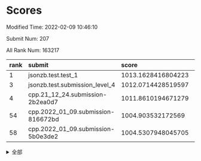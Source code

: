# Scores

Modified Time: 2022-02-09 10:46:10

Submit Num: 207

All Rank Num: 163217

| rank |               submit               |       score        |       sigma        | pk_num |
| :--- | :--------------------------------- | :----------------- | :----------------- | :----- |
| 1    | jsonzb.test.test_1                 | 1013.1628416804223 | 0.8083673166683392 | 3153   |
| 3    | jsonzb.test.submission_level_4     | 1012.0714428519597 | 0.7986952525908375 | 3148   |
| 4    | cpp.21_12_24.submission-2b2ea0d7   | 1011.8610194671279 | 0.7763298167624161 | 3155   |
| 54   | cpp.2022_01_09.submission-816672bd | 1004.903532172569  | 0.7418216717496449 | 3155   |
| 58   | cpp.2022_01_09.submission-5b0e3de2 | 1004.5307948045705 | 0.7277526145758008 | 3151   |


<details>
<summary>全部</summary>

| rank |                 submit                 |       score        |       sigma        | pk_num |
| :--- | :------------------------------------- | :----------------- | :----------------- | :----- |
| 1    | jsonzb.test.test_1                     | 1013.1628416804223 | 0.8083673166683392 | 3153   |
| 2    | gobigger.level_3.submission_level_3_19 | 1012.3103452982338 | 0.796115286381454  | 3154   |
| 3    | jsonzb.test.submission_level_4         | 1012.0714428519597 | 0.7986952525908375 | 3148   |
| 4    | cpp.21_12_24.submission-2b2ea0d7       | 1011.8610194671279 | 0.7763298167624161 | 3155   |
| 5    | gobigger.level_3.submission_level_3_34 | 1011.4268361817395 | 0.7683927146038825 | 3151   |
| 6    | gobigger.level_3.submission_level_3_29 | 1011.3402130870778 | 0.7706392711739968 | 3159   |
| 7    | gobigger.level_3.submission_level_3_43 | 1011.2457940824233 | 0.7764785210545073 | 3148   |
| 8    | gobigger.level_3.submission_level_3_27 | 1011.0882780266477 | 0.7659849302495096 | 3155   |
| 9    | gobigger.level_3.submission_level_3_22 | 1011.0677294020824 | 0.7591163345029026 | 3155   |
| 10   | gobigger.level_3.submission_level_3_16 | 1010.8295468819591 | 0.7665515226849994 | 3152   |
| 11   | gobigger.level_3.submission_level_3_24 | 1010.804456867848  | 0.7947899795048008 | 3152   |
| 12   | gobigger.level_3.submission_level_3_13 | 1010.7288234635106 | 0.7695089699998726 | 3153   |
| 13   | gobigger.level_3.submission_level_3_18 | 1010.6572086309176 | 0.7736961706004103 | 3158   |
| 14   | gobigger.level_3.submission_level_3_5  | 1010.6447927231377 | 0.7526626194810712 | 3156   |
| 15   | gobigger.level_3.submission_level_3_10 | 1010.6302773229787 | 0.7899385855241964 | 3158   |
| 16   | gobigger.level_3.submission_level_3_44 | 1010.6164920095745 | 0.7307550106177773 | 3149   |
| 17   | gobigger.level_3.submission_level_3_48 | 1010.5908479031458 | 0.7783917013008579 | 3156   |
| 18   | gobigger.level_3.submission_level_3_30 | 1010.5409613377027 | 0.7684690768848418 | 3159   |
| 19   | gobigger.level_3.submission_level_3_36 | 1010.5374541271905 | 0.7930291613295385 | 3152   |
| 20   | gobigger.level_3.submission_level_3_39 | 1010.5369616082626 | 0.7514260095126007 | 3155   |
| 21   | gobigger.level_3.submission_level_3_28 | 1010.5110076349778 | 0.7563815353175932 | 3156   |
| 22   | gobigger.level_3.submission_level_3_41 | 1010.4677055843814 | 0.7666856580274237 | 3155   |
| 23   | gobigger.level_3.submission_level_3_6  | 1010.3327376493377 | 0.7595964209144574 | 3157   |
| 24   | gobigger.level_3.submission_level_3_42 | 1010.3090068282451 | 0.7468023791862695 | 3156   |
| 25   | gobigger.level_3.submission_level_3_11 | 1010.2938661648499 | 0.7624322577827958 | 3155   |
| 26   | gobigger.level_3.submission_level_3_38 | 1010.202063252323  | 0.7559562642122843 | 3150   |
| 27   | gobigger.level_3.submission_level_3_2  | 1010.1764656696333 | 0.7643965156927902 | 3154   |
| 28   | gobigger.level_3.submission_level_3_47 | 1010.1599138315714 | 0.7575829810461198 | 3157   |
| 29   | gobigger.level_3.submission_level_3_21 | 1010.1131847240601 | 0.759744454974187  | 3155   |
| 30   | gobigger.level_3.submission_level_3_0  | 1010.0391236840384 | 0.7349544415213345 | 3151   |
| 31   | gobigger.level_3.submission_level_3_1  | 1010.0353957813081 | 0.7741064559583938 | 3158   |
| 32   | gobigger.level_3.submission_level_3_33 | 1010.0261394359841 | 0.7647875629741551 | 3148   |
| 33   | gobigger.level_3.submission_level_3_40 | 1009.9641647243874 | 0.7351309423100574 | 3154   |
| 34   | gobigger.level_3.submission_level_3_46 | 1009.9460122559152 | 0.749255818024385  | 3151   |
| 35   | gobigger.level_3.submission_level_3_15 | 1009.8292380083083 | 0.7707772153971415 | 3158   |
| 36   | gobigger.level_3.submission_level_3_23 | 1009.7718000302001 | 0.7530624249637015 | 3151   |
| 37   | gobigger.level_3.submission_level_3_8  | 1009.6772126814393 | 0.7418977402742877 | 3145   |
| 38   | gobigger.level_3.submission_level_3_31 | 1009.6290450282287 | 0.7483291827777713 | 3153   |
| 39   | gobigger.level_3.submission_level_3_9  | 1009.603284420084  | 0.7557911710654657 | 3156   |
| 40   | gobigger.level_3.submission_level_3_35 | 1009.538947096131  | 0.7745820213726023 | 3150   |
| 41   | gobigger.level_3.submission_level_3_20 | 1009.4464422595905 | 0.7570409781099384 | 3153   |
| 42   | gobigger.level_3.submission_level_3_25 | 1009.4393051294875 | 0.7445394598228124 | 3155   |
| 43   | gobigger.level_3.submission_level_3_32 | 1009.3564788543341 | 0.7566206017618174 | 3152   |
| 44   | gobigger.level_3.submission_level_3_17 | 1009.3308548416983 | 0.7442578779868183 | 3154   |
| 45   | gobigger.level_3.submission_level_3_7  | 1009.2829778078975 | 0.7383367393999495 | 3152   |
| 46   | gobigger.level_3.submission_level_3_26 | 1009.281227043047  | 0.754346164192328  | 3151   |
| 47   | gobigger.level_3.submission_level_3_4  | 1009.2791817523391 | 0.7552419058682798 | 3151   |
| 48   | gobigger.level_3.submission_level_3_14 | 1009.2289131482585 | 0.7421156183146181 | 3154   |
| 49   | gobigger.level_3.submission_level_3_37 | 1009.0583745736157 | 0.7421674319023128 | 3154   |
| 50   | gobigger.level_3.submission_level_3_49 | 1008.9391172537886 | 0.7378096603962209 | 3158   |
| 51   | gobigger.level_3.submission_level_3_3  | 1008.8089067639934 | 0.7723031398174359 | 3156   |
| 52   | gobigger.level_3.submission_level_3_45 | 1008.6714215745264 | 0.7350294818265425 | 3158   |
| 53   | gobigger.level_3.submission_level_3_12 | 1008.2960000390325 | 0.740832697087067  | 3158   |
| 54   | cpp.2022_01_09.submission-816672bd     | 1004.903532172569  | 0.7418216717496449 | 3155   |
| 55   | gobigger.level_1.submission_level_1_20 | 1004.668710996998  | 0.72085592536142   | 3157   |
| 56   | gobigger.level_1.submission_level_1_42 | 1004.6263352575576 | 0.7207396650174726 | 3156   |
| 57   | gobigger.level_1.submission_level_1_18 | 1004.5610975872853 | 0.7232158698876212 | 3154   |
| 58   | cpp.2022_01_09.submission-5b0e3de2     | 1004.5307948045705 | 0.7277526145758008 | 3151   |
| 59   | gobigger.level_1.submission_level_1_13 | 1004.4081736697269 | 0.7147807921852832 | 3154   |
| 60   | gobigger.level_1.submission_level_1_19 | 1004.3895818619152 | 0.7140694944921359 | 3152   |
| 61   | gobigger.level_1.submission_level_1_10 | 1004.185977240059  | 0.7158784448181092 | 3157   |
| 62   | gobigger.level_1.submission_level_1_21 | 1004.1388325067062 | 0.7256352039154574 | 3154   |
| 63   | gobigger.level_1.submission_level_1_7  | 1004.0620378024511 | 0.7143656088049203 | 3154   |
| 64   | gobigger.level_1.submission_level_1_39 | 1003.9629874936834 | 0.7226629413820894 | 3151   |
| 65   | gobigger.level_1.submission_level_1_43 | 1003.8604147623901 | 0.7200908195748139 | 3153   |
| 66   | gobigger.level_1.submission_level_1_30 | 1003.852156868793  | 0.7286028023896125 | 3156   |
| 67   | gobigger.level_1.submission_level_1_41 | 1003.8483578825277 | 0.7165672238009273 | 3161   |
| 68   | gobigger.level_1.submission_level_1_38 | 1003.8081906127628 | 0.7222862132895331 | 3154   |
| 69   | gobigger.level_1.submission_level_1_4  | 1003.7188136558507 | 0.73607827910357   | 3157   |
| 70   | gobigger.level_1.submission_level_1_35 | 1003.6730337999362 | 0.7086559780606585 | 3157   |
| 71   | gobigger.level_1.submission_level_1_31 | 1003.6518853181927 | 0.7211800201050765 | 3155   |
| 72   | gobigger.level_1.submission_level_1_27 | 1003.6405775203554 | 0.7107543825622634 | 3159   |
| 73   | gobigger.level_1.submission_level_1_45 | 1003.5827838685228 | 0.721435797409667  | 3155   |
| 74   | gobigger.level_1.submission_level_1_40 | 1003.519865209207  | 0.7109710135620844 | 3159   |
| 75   | gobigger.level_1.submission_level_1_34 | 1003.513163572067  | 0.7076510448649949 | 3156   |
| 76   | gobigger.level_1.submission_level_1_33 | 1003.4971248124557 | 0.7154465162433978 | 3149   |
| 77   | gobigger.level_1.submission_level_1_3  | 1003.4578178380459 | 0.7139652440445975 | 3156   |
| 78   | gobigger.level_1.submission_level_1_14 | 1003.438108996579  | 0.7062941959826161 | 3154   |
| 79   | gobigger.level_1.submission_level_1_17 | 1003.4212812168723 | 0.7188148828911681 | 3151   |
| 80   | gobigger.level_1.submission_level_1_37 | 1003.4189652172406 | 0.7243872879897167 | 3152   |
| 81   | gobigger.level_1.submission_level_1_26 | 1003.4181869121184 | 0.7046134046811803 | 3155   |
| 82   | gobigger.level_1.submission_level_1_6  | 1003.4063494115971 | 0.7143685177524014 | 3154   |
| 83   | gobigger.level_1.submission_level_1_16 | 1003.364988452793  | 0.7254393165290918 | 3156   |
| 84   | gobigger.level_1.submission_level_1_46 | 1003.3508989326742 | 0.7096849296276206 | 3150   |
| 85   | gobigger.level_1.submission_level_1_1  | 1003.3457156748777 | 0.702415301349441  | 3155   |
| 86   | gobigger.level_1.submission_level_1_0  | 1003.2510225168468 | 0.7322899062898726 | 3153   |
| 87   | gobigger.level_1.submission_level_1_8  | 1003.208946327913  | 0.7212652254099369 | 3150   |
| 88   | gobigger.level_1.submission_level_1_29 | 1003.144448294077  | 0.7128356878374315 | 3155   |
| 89   | gobigger.level_1.submission_level_1_2  | 1002.9926839913614 | 0.7054504156824373 | 3155   |
| 90   | gobigger.level_1.submission_level_1_11 | 1002.9476733954577 | 0.7144903536310042 | 3158   |
| 91   | gobigger.level_1.submission_level_1_23 | 1002.8998093888791 | 0.7226897835393408 | 3150   |
| 92   | gobigger.level_1.submission_level_1_24 | 1002.8172278192934 | 0.7271498896813121 | 3157   |
| 93   | gobigger.level_1.submission_level_1_28 | 1002.7668209826013 | 0.7168782440516959 | 3158   |
| 94   | gobigger.level_1.submission_level_1_12 | 1002.7551263089593 | 0.7020997560305433 | 3154   |
| 95   | gobigger.level_1.submission_level_1_9  | 1002.6880199805252 | 0.7211032401435752 | 3156   |
| 96   | gobigger.level_1.submission_level_1_5  | 1002.6436638857784 | 0.7070427571285071 | 3153   |
| 97   | gobigger.level_1.submission_level_1_36 | 1002.5836392472665 | 0.712686616170952  | 3149   |
| 98   | gobigger.level_1.submission_level_1_49 | 1002.5650653974664 | 0.7283569468009974 | 3154   |
| 99   | gobigger.level_1.submission_level_1_15 | 1002.420216685267  | 0.719522341637828  | 3155   |
| 100  | gobigger.level_1.submission_level_1_48 | 1002.3835863323104 | 0.7134588973976408 | 3158   |
| 101  | gobigger.level_1.submission_level_1_25 | 1002.3180743958237 | 0.6986110430866526 | 3150   |
| 102  | gobigger.level_1.submission_level_1_22 | 1002.2420078388232 | 0.7086348379818396 | 3152   |
| 103  | gobigger.level_1.submission_level_1_47 | 1002.0159627371565 | 0.7135313412741089 | 3154   |
| 104  | gobigger.level_1.submission_level_1_32 | 1001.8186047231397 | 0.7206150794026979 | 3152   |
| 105  | gobigger.level_1.submission_level_1_44 | 1001.5118376209061 | 0.7032236617969838 | 3155   |
| 106  | gobigger.random.submission_random_48   | 997.7625263835176  | 0.7132172532308626 | 3155   |
| 107  | gobigger.random.submission_random_30   | 997.1557497035892  | 0.6964387701667073 | 3156   |
| 108  | gobigger.random.submission_random_34   | 997.0007578659116  | 0.7158420427282771 | 3151   |
| 109  | gobigger.random.submission_random_8    | 996.9471285874024  | 0.7215463228183989 | 3156   |
| 110  | gobigger.random.submission_random_31   | 996.9334153220311  | 0.7060167592504625 | 3151   |
| 111  | gobigger.random.submission_random_49   | 996.8431369178247  | 0.7042808666909108 | 3152   |
| 112  | gobigger.random.submission_random_42   | 996.8296448224032  | 0.7122521535796124 | 3154   |
| 113  | gobigger.random.submission_random_38   | 996.6256992163671  | 0.7029511695156204 | 3155   |
| 114  | gobigger.random.submission_random_12   | 996.5512250246276  | 0.7026039942276312 | 3151   |
| 115  | gobigger.random.submission_random_27   | 996.4206681615204  | 0.7065485897221752 | 3155   |
| 116  | gobigger.random.submission_random_6    | 996.4085303294075  | 0.7123279735788485 | 3160   |
| 117  | gobigger.random.submission_random_24   | 996.3399151184155  | 0.7176227618017891 | 3153   |
| 118  | gobigger.random.submission_random_39   | 996.2608700833024  | 0.7135118305245042 | 3154   |
| 119  | gobigger.random.submission_random_21   | 996.2486259216857  | 0.7096072928285079 | 3150   |
| 120  | gobigger.random.submission_random_16   | 996.2110749665791  | 0.7149277472283634 | 3152   |
| 121  | gobigger.random.submission_random_9    | 996.1986246258989  | 0.7033252640545761 | 3150   |
| 122  | gobigger.random.submission_random_0    | 996.1071446740403  | 0.7030074608338837 | 3152   |
| 123  | gobigger.random.submission_random_26   | 996.0579597484823  | 0.7047440999365553 | 3159   |
| 124  | gobigger.random.submission_random_35   | 996.0481867226063  | 0.7237325579595    | 3150   |
| 125  | gobigger.random.submission_random_33   | 996.0403100705354  | 0.7157669186938945 | 3157   |
| 126  | gobigger.random.submission_random_19   | 996.0323596366079  | 0.7123704526797633 | 3154   |
| 127  | gobigger.random.submission_random_47   | 995.9155882718582  | 0.7127803819821112 | 3157   |
| 128  | gobigger.random.submission_random_36   | 995.8979976629907  | 0.7148694012110246 | 3155   |
| 129  | gobigger.random.submission_random_37   | 995.8493294033328  | 0.7140516201191947 | 3148   |
| 130  | gobigger.random.submission_random_14   | 995.8375978776257  | 0.697476909444801  | 3152   |
| 131  | gobigger.random.submission_random_29   | 995.8194595107993  | 0.7202769262552522 | 3155   |
| 132  | gobigger.random.submission_random_44   | 995.7977449240326  | 0.7131747725584084 | 3152   |
| 133  | gobigger.random.submission_random_41   | 995.6750154426353  | 0.7212110594324969 | 3155   |
| 134  | gobigger.random.submission_random_25   | 995.6113210561947  | 0.705032730194982  | 3155   |
| 135  | gobigger.random.submission_random_11   | 995.5313956911593  | 0.7114528368203409 | 3154   |
| 136  | gobigger.random.submission_random_7    | 995.5289895126422  | 0.7244341141277924 | 3151   |
| 137  | gobigger.random.submission_random_43   | 995.4344695033103  | 0.7232918721855488 | 3154   |
| 138  | gobigger.random.submission_random_46   | 995.3941648075574  | 0.7208833244224979 | 3152   |
| 139  | gobigger.random.submission_random_3    | 995.3748767121298  | 0.7063267411747675 | 3153   |
| 140  | gobigger.random.submission_random_1    | 995.3145282775678  | 0.705416877345328  | 3157   |
| 141  | gobigger.random.submission_random_17   | 995.2807253174308  | 0.7066031193435697 | 3158   |
| 142  | gobigger.random.submission_random_10   | 995.1722498817314  | 0.7278718632859295 | 3155   |
| 143  | gobigger.random.submission_random_5    | 995.1297387961328  | 0.7105283586604021 | 3146   |
| 144  | gobigger.random.submission_random_18   | 995.1216970779669  | 0.7072724010553022 | 3160   |
| 145  | gobigger.random.submission_random_2    | 995.0068734350002  | 0.7067544704447403 | 3152   |
| 146  | gobigger.random.submission_random_40   | 994.9680161040831  | 0.7223989226799562 | 3153   |
| 147  | gobigger.random.submission_random_15   | 994.8890187485423  | 0.7189383567977452 | 3152   |
| 148  | gobigger.random.submission_random_22   | 994.881452966929   | 0.7220886059964086 | 3153   |
| 149  | gobigger.random.submission_random_23   | 994.7628702887766  | 0.7265225731078384 | 3156   |
| 150  | gobigger.random.submission_random_13   | 994.7604661613237  | 0.7280862773547658 | 3149   |
| 151  | gobigger.random.submission_random_32   | 994.7429885871725  | 0.7184101253110136 | 3153   |
| 152  | gobigger.random.submission_random_20   | 994.6686764137892  | 0.7130829078597725 | 3153   |
| 153  | gobigger.random.submission_random_45   | 994.6160252987149  | 0.7239313061479795 | 3156   |
| 154  | gobigger.random.submission_random_28   | 994.5917737811924  | 0.7083218577146263 | 3152   |
| 155  | gobigger.random.submission_random_4    | 994.4024616046637  | 0.723525308437898  | 3154   |
| 156  | gobigger.level_2.submission_level_2_36 | 994.373592003213   | 0.7491002712813423 | 3155   |
| 157  | gobigger.level_2.submission_level_2_4  | 993.8307517644661  | 0.7404278408614131 | 3147   |
| 158  | gobigger.level_2.submission_level_2_34 | 993.4182448564736  | 0.7602445921157522 | 3154   |
| 159  | gobigger.level_2.submission_level_2_24 | 993.4122561188333  | 0.7288853865953644 | 3151   |
| 160  | gobigger.level_2.submission_level_2_40 | 993.1121636607863  | 0.7344336758205555 | 3155   |
| 161  | gobigger.level_2.submission_level_2_38 | 992.9408104325486  | 0.7327079264853983 | 3153   |
| 162  | gobigger.level_2.submission_level_2_1  | 992.9144570775717  | 0.7386940198270339 | 3158   |
| 163  | gobigger.level_2.submission_level_2_20 | 992.8884861424372  | 0.7371198994387607 | 3152   |
| 164  | gobigger.level_2.submission_level_2_14 | 992.8210050022412  | 0.7421390874983848 | 3154   |
| 165  | gobigger.level_2.submission_level_2_45 | 992.7752165281628  | 0.7531304203838517 | 3149   |
| 166  | gobigger.level_2.submission_level_2_11 | 992.7687369793741  | 0.7344674662330863 | 3159   |
| 167  | gobigger.level_2.submission_level_2_39 | 992.7635615848363  | 0.7448272705712292 | 3158   |
| 168  | gobigger.level_2.submission_level_2_49 | 992.7486849791936  | 0.7355888628389494 | 3149   |
| 169  | gobigger.level_2.submission_level_2_16 | 992.7179764186521  | 0.7487288037355395 | 3156   |
| 170  | gobigger.level_2.submission_level_2_32 | 992.7125421981541  | 0.7471924836668186 | 3154   |
| 171  | gobigger.level_2.submission_level_2_48 | 992.6602433065933  | 0.7377343632127186 | 3157   |
| 172  | gobigger.level_2.submission_level_2_8  | 992.6021695908288  | 0.7468934722615205 | 3156   |
| 173  | gobigger.level_2.submission_level_2_33 | 992.5953733288128  | 0.7392387272055291 | 3152   |
| 174  | gobigger.level_2.submission_level_2_12 | 992.3271273814734  | 0.7347453397906796 | 3158   |
| 175  | gobigger.level_2.submission_level_2_31 | 992.2786088209748  | 0.7536311284957268 | 3156   |
| 176  | gobigger.level_2.submission_level_2_9  | 992.2358878675841  | 0.7288215990741305 | 3152   |
| 177  | gobigger.level_2.submission_level_2_37 | 992.2256635737295  | 0.7534989761789934 | 3156   |
| 178  | gobigger.level_2.submission_level_2_26 | 992.164877306925   | 0.733737223485333  | 3154   |
| 179  | gobigger.level_2.submission_level_2_42 | 992.1373928011526  | 0.7663554534287068 | 3155   |
| 180  | gobigger.level_2.submission_level_2_30 | 992.122448198148   | 0.7356617942853356 | 3149   |
| 181  | gobigger.level_2.submission_level_2_5  | 992.0716563735679  | 0.735871384857024  | 3154   |
| 182  | gobigger.level_2.submission_level_2_46 | 992.0712867543109  | 0.7439196796161447 | 3152   |
| 183  | gobigger.level_2.submission_level_2_22 | 992.0384989499853  | 0.7278971714418746 | 3149   |
| 184  | gobigger.level_2.submission_level_2_47 | 992.0130181823341  | 0.7535241887950294 | 3153   |
| 185  | gobigger.level_2.submission_level_2_25 | 992.005142843865   | 0.735758017251671  | 3151   |
| 186  | gobigger.level_2.submission_level_2_0  | 991.9591505067557  | 0.7357042680635109 | 3153   |
| 187  | gobigger.level_2.submission_level_2_27 | 991.8977137311318  | 0.7429590620024062 | 3155   |
| 188  | gobigger.level_2.submission_level_2_17 | 991.8975300249101  | 0.7406277690042966 | 3156   |
| 189  | gobigger.level_2.submission_level_2_7  | 991.8206347712843  | 0.7367625389441128 | 3154   |
| 190  | gobigger.level_2.submission_level_2_23 | 991.7812844221579  | 0.7352573222709774 | 3153   |
| 191  | gobigger.level_2.submission_level_2_19 | 991.6837288305578  | 0.7458843036959655 | 3156   |
| 192  | gobigger.level_2.submission_level_2_41 | 991.5844991256079  | 0.7461824600136278 | 3157   |
| 193  | gobigger.level_2.submission_level_2_10 | 991.3803529266062  | 0.7425596446338464 | 3160   |
| 194  | gobigger.level_2.submission_level_2_21 | 991.2075050001325  | 0.7431657655983781 | 3154   |
| 195  | gobigger.level_2.submission_level_2_18 | 991.1072334378553  | 0.7540345905775865 | 3151   |
| 196  | gobigger.level_2.submission_level_2_29 | 991.0243032006427  | 0.74500742826841   | 3154   |
| 197  | gobigger.level_2.submission_level_2_3  | 990.7981764394777  | 0.7729865709874548 | 3153   |
| 198  | gobigger.level_2.submission_level_2_15 | 990.698925316264   | 0.773944287783055  | 3153   |
| 199  | gobigger.level_2.submission_level_2_6  | 990.6708692358814  | 0.74617592566815   | 3157   |
| 200  | gobigger.level_2.submission_level_2_13 | 990.636364646429   | 0.7440927575084738 | 3154   |
| 201  | gobigger.level_2.submission_level_2_44 | 990.5819265546806  | 0.7653127585449684 | 3157   |
| 202  | gobigger.level_2.submission_level_2_43 | 990.5786890292494  | 0.7411949662553349 | 3155   |
| 203  | gobigger.level_2.submission_level_2_2  | 990.1661104651661  | 0.7724608626418318 | 3154   |
| 204  | gobigger.level_2.submission_level_2_28 | 990.1000498574429  | 0.7620410036938494 | 3151   |
| 205  | gobigger.level_2.submission_level_2_35 | 989.3169354332009  | 0.7958711246532131 | 3155   |
| 206  | gobigger.none.submission_none_0        | 978.5718016331612  | 1.3120609681165056 | 3157   |
| 207  | gobigger.none.submission_none_1        | 978.3875970071346  | 1.350188381416611  | 3154   |

</details>
